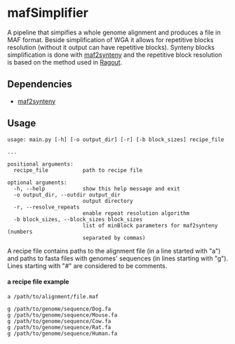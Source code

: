 # mafSimplifier

A pipeline that simpifies a whole genome alignment and produces a file in MAF format. Beside simplification of WGA it allows for repetitive blocks resolution (without it output can have repetitive blocks). Synteny blocks simplification is done with [maf2synteny](https://github.com/fenderglass/maf2synteny/blob/master/README.md) and the repetitive block resolution is based on the method used in [Ragout](https://github.com/fenderglass/Ragout). 

## Dependencies
- [maf2synteny](https://github.com/fenderglass/maf2synteny/blob/master/README.md)

## Usage
```
usage: main.py [-h] [-o output_dir] [-r] [-b block_sizes] recipe_file

...

positional arguments:
  recipe_file           path to recipe file

optional arguments:
  -h, --help            show this help message and exit
  -o output_dir, --outdir output_dir
                        output directory
  -r, --resolve_repeats
                        enable repeat resolution algorithm
  -b block_sizes, --block_sizes block_sizes
                        list of minBlock parameters for maf2synteny (numbers
                        separated by commas)
```
A recipe file contains paths to the alignment file (in a line started with "a") and paths to fasta files with genomes' sequences (in lines starting with "g"). Lines starting with "#" are considered to be comments.
#### a recipe file example

```
a /path/to/alignment/file.maf

g /path/to/genome/sequence/Dog.fa
g /path/to/genome/sequence/Mouse.fa
g /path/to/genome/sequence/Cow.fa
g /path/to/genome/sequence/Rat.fa
g /path/to/genome/sequence/Human.fa

```
